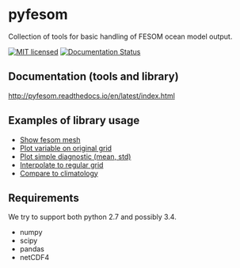 # pyfesom

Collection of tools for basic handling of FESOM ocean model output.

[![MIT licensed](https://img.shields.io/badge/license-MIT-blue.svg)](https://github.com/koldunovn/pyfesom/blob/master/LICENSE) [![Documentation Status](https://readthedocs.org/projects/pyfesom/badge/?version=latest)](http://pyfesom.readthedocs.io/en/latest/?badge=latest)

## Documentation (tools and library)

http://pyfesom.readthedocs.io/en/latest/index.html

## Examples of library usage

- [Show fesom mesh](https://github.com/koldunovn/pyfesom/blob/master/notebooks/show_mesh.ipynb)
- [Plot variable on original grid](https://github.com/koldunovn/pyfesom/blob/master/notebooks/show_variable_on_original_grid.ipynb)
- [Plot simple diagnostic (mean, std)](https://github.com/koldunovn/pyfesom/blob/master/notebooks/plot_simple_diagnostics.ipynb)
- [Interpolate to regular grid](https://github.com/koldunovn/pyfesom/blob/master/notebooks/interpolate_to_regular_grid.ipynb)
- [Compare to climatology](https://github.com/koldunovn/pyfesom/blob/master/notebooks/compare_to_climatology.ipynb)

## Requirements

We try to support both python 2.7 and possibly 3.4.

- numpy
- scipy
- pandas
- netCDF4




